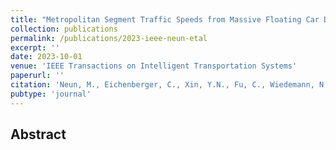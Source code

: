 ```yaml
---
title: "Metropolitan Segment Traffic Speeds from Massive Floating Car Data in 10 Cities"
collection: publications
permalink: /publications/2023-ieee-neun-etal
excerpt: ''
date: 2023-10-01
venue: 'IEEE Transactions on Intelligent Transportation Systems'
paperurl: ''
citation: 'Neun, M., Eichenberger, C., Xin, Y.N., Fu, C., Wiedemann, N., Martin, H., Tomko, M. Ambuehl, L., Hermes, L., & Kopp, M. (accepted). Metropolitan Segment Traffic Speeds from Massive Floating Car Data in 10 Cities. IEEE Transactions on Intelligent Transportation Systems.'
pubtype: 'journal'
---
```


## Abstract

